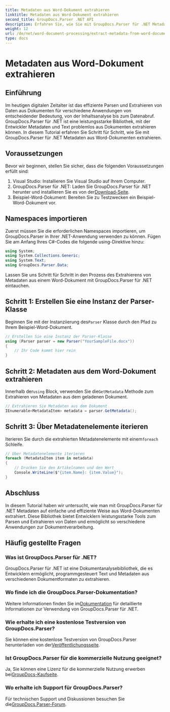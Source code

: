 ```yaml
---
title: Metadaten aus Word-Dokument extrahieren
linktitle: Metadaten aus Word-Dokument extrahieren
second_title: GroupDocs.Parser .NET API
description: Erfahren Sie, wie Sie mit GroupDocs.Parser für .NET Metadaten aus Word-Dokumenten extrahieren. Einfache Schritte zum Parsen und Abrufen von Dokumentinformationen.
weight: 12
url: /de/net/word-document-processing/extract-metadata-from-word-document/
type: docs
---
```

# Metadaten aus Word-Dokument extrahieren

## Einführung
Im heutigen digitalen Zeitalter ist das effiziente Parsen und Extrahieren von Daten aus Dokumenten für verschiedene Anwendungen von entscheidender Bedeutung, von der Inhaltsanalyse bis zum Datenabruf. GroupDocs.Parser für .NET ist eine leistungsstarke Bibliothek, mit der Entwickler Metadaten und Text problemlos aus Dokumenten extrahieren können. In diesem Tutorial erfahren Sie Schritt für Schritt, wie Sie mit GroupDocs.Parser für .NET Metadaten aus Word-Dokumenten extrahieren.
## Voraussetzungen
Bevor wir beginnen, stellen Sie sicher, dass die folgenden Voraussetzungen erfüllt sind:
1. Visual Studio: Installieren Sie Visual Studio auf Ihrem Computer.
2.  GroupDocs.Parser für .NET: Laden Sie GroupDocs.Parser für .NET herunter und installieren Sie es von der[Download-Seite](https://releases.groupdocs.com/parser/net/).
3. Beispiel-Word-Dokument: Bereiten Sie zu Testzwecken ein Beispiel-Word-Dokument vor.
## Namespaces importieren
Zuerst müssen Sie die erforderlichen Namespaces importieren, um GroupDocs.Parser in Ihrer .NET-Anwendung verwenden zu können. Fügen Sie am Anfang Ihres C#-Codes die folgende using-Direktive hinzu:
```csharp
using System;
using System.Collections.Generic;
using System.Text;
using GroupDocs.Parser.Data;
```
Lassen Sie uns Schritt für Schritt in den Prozess des Extrahierens von Metadaten aus einem Word-Dokument mit GroupDocs.Parser für .NET eintauchen.
## Schritt 1: Erstellen Sie eine Instanz der Parser-Klasse
 Beginnen Sie mit der Instanziierung des`Parser` Klasse durch den Pfad zu Ihrem Beispiel-Word-Dokument.
```csharp
// Erstellen Sie eine Instanz der Parser-Klasse
using (Parser parser = new Parser("YourSampleFile.docx"))
{
    // Ihr Code kommt hier rein
}
```
## Schritt 2: Metadaten aus dem Word-Dokument extrahieren
 Innerhalb der`using` Block, verwenden Sie die`GetMetadata` Methode zum Extrahieren von Metadaten aus dem geladenen Dokument.
```csharp
// Extrahieren Sie Metadaten aus dem Dokument
IEnumerable<MetadataItem> metadata = parser.GetMetadata();
```
## Schritt 3: Über Metadatenelemente iterieren
 Iterieren Sie durch die extrahierten Metadatenelemente mit einem`foreach` Schleife.
```csharp
// Über Metadatenelemente iterieren
foreach (MetadataItem item in metadata)
{
    // Drucken Sie den Artikelnamen und den Wert
    Console.WriteLine($"{item.Name}: {item.Value}");
}
```
## Abschluss
In diesem Tutorial haben wir untersucht, wie man mit GroupDocs.Parser für .NET Metadaten auf einfache und effiziente Weise aus Word-Dokumenten extrahiert. Diese Bibliothek bietet Entwicklern leistungsstarke Tools zum Parsen und Extrahieren von Daten und ermöglicht so verschiedene Anwendungen zur Dokumentverarbeitung.

## Häufig gestellte Fragen
### Was ist GroupDocs.Parser für .NET?
GroupDocs.Parser für .NET ist eine Dokumentanalysebibliothek, die es Entwicklern ermöglicht, programmgesteuert Text und Metadaten aus verschiedenen Dokumentformaten zu extrahieren.
### Wo finde ich die GroupDocs.Parser-Dokumentation?
 Weitere Informationen finden Sie im[Dokumentation](https://tutorials.groupdocs.com/parser/net/) für detaillierte Informationen zur Verwendung von GroupDocs.Parser für .NET.
### Wie erhalte ich eine kostenlose Testversion von GroupDocs.Parser?
 Sie können eine kostenlose Testversion von GroupDocs.Parser herunterladen von der[Veröffentlichungsseite](https://releases.groupdocs.com/).
### Ist GroupDocs.Parser für die kommerzielle Nutzung geeignet?
 Ja, Sie können eine Lizenz für die kommerzielle Nutzung erwerben bei[GroupDocs-Kaufseite](https://purchase.groupdocs.com/buy).
### Wo erhalte ich Support für GroupDocs.Parser?
 Für technischen Support und Diskussionen besuchen Sie die[GroupDocs.Parser-Forum](https://forum.groupdocs.com/c/parser/17).
